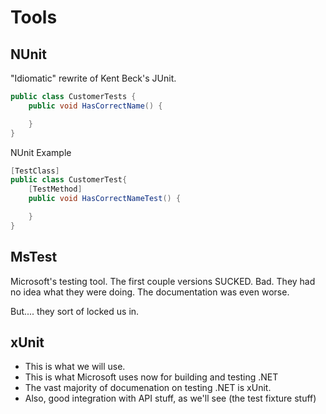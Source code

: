 # Tools

## NUnit
"Idiomatic" rewrite of Kent Beck's JUnit.

```java
public class CustomerTests {
    public void HasCorrectName() {

    }
}
```
NUnit Example

```csharp
[TestClass]
public class CustomerTest{
    [TestMethod]
    public void HasCorrectNameTest() {

    }
}
```

## MsTest
Microsoft's testing tool.
The first couple versions SUCKED. Bad. They had no idea what they were doing.
The documentation was even worse.

But.... they sort of locked us in.

## xUnit
- This is what we will use.
- This is what Microsoft uses now for building and testing .NET
- The vast majority of documenation on testing .NET is xUnit.
- Also, good integration with API stuff, as we'll see (the test fixture stuff)